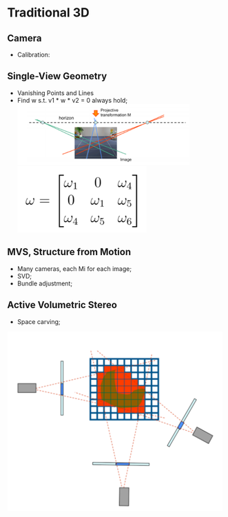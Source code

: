 # Traditional 3D

## Camera
- Calibration:

## Single-View Geometry
- Vanishing Points and Lines
- Find w s.t. v1 * w * v2 = 0 always hold;
	<img src="/CV-3D/images/van1.png" alt="drawing" width="400"/>
	<img src="/CV-3D/images/van2.png" alt="drawing" width="300"/>

## MVS, Structure from Motion
- Many cameras, each Mi for each image;
- SVD;
- Bundle adjustment;

## Active Volumetric Stereo
- Space carving;
<img src="/CV-3D/images/space-carving.png" alt="drawing" width="500"/>
